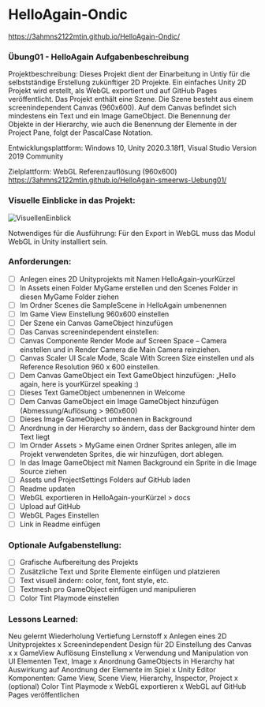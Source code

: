 # HelloAgain-Ondic

https://3ahmns2122mtin.github.io/HelloAgain-Ondic/



### Übung01 - HelloAgain Aufgabenbeschreibung
Projektbeschreibung:
Dieses Projekt dient der Einarbeitung in Untiy für die selbstständige Erstellung zukünftiger 2D Projekte. Ein einfaches Unity 2D Projekt wird erstellt, als WebGL exportiert und auf GitHub Pages veröffentlicht. Das Projekt enthält eine Szene. Die Szene besteht aus einem screenindependent Canvas (960x600). Auf dem Canvas befindet sich mindestens ein Text und ein Image GameObject. Die Benennung der Objekte in der Hierarchy, wie auch die Benennung der Elemente in der Project Pane, folgt der PascalCase Notation.

Entwicklungsplattform:
Windows 10, Unity 2020.3.18f1, Visual Studio Version 2019 Community

Zielplattform:
WebGL Referenzauflösung (960x600) https://3ahmns2122mtin.github.io/HelloAgain-smeerws-Uebung01/

### Visuelle Einblicke in das Projekt:
![VisuellenEinblick](https://user-images.githubusercontent.com/91017666/136336490-c67faa25-b8b4-46d0-a193-02435bbf71af.JPG)


Notwendiges für die Ausführung:
Für den Export in WebGL muss das Modul WebGL in Unity installiert sein.

### Anforderungen:
 - [ ] Anlegen eines 2D Unityprojekts mit Namen HelloAgain-yourKürzel
 - [ ] In Assets einen Folder MyGame erstellen und den Scenes Folder in diesen MyGame Folder ziehen
 - [ ] Im Ordner Scenes die SampleScene in HelloAgain umbenennen
 - [ ] Im Game View Einstellung 960x600 einstellen
 - [ ] Der Szene ein Canvas GameObject hinzufügen
 - [ ] Das Canvas screenindependent einstellen:
 - [ ] Canvas Componente Render Mode auf Screen Space – Camera einstellen und in Render Camera die Main Camera reinziehen.
 - [ ] Canvas Scaler UI Scale Mode, Scale With Screen Size einstellen und als Reference Resolution 960 x 600 einstellen.
  - [ ] Dem Canvas GameObject ein Text GameObject hinzufügen: „Hello again, here is yourKürzel speaking :)
 - [ ] Dieses Text GameObject umbenennen in Welcome
 - [ ] Dem Canvas GameObject ein Image GameObject hinzufügen (Abmessung/Auflösung > 960x600)
 - [ ] Dieses Image GameObject umbennen in Background
 - [ ] Anordnung in der Hierarchy so ändern, dass der Background hinter dem Text liegt
 - [ ] Im Ornder Assets > MyGame einen Ordner Sprites anlegen, alle im Projekt verwendeten Sprites, die wir hinzufügen, dort ablegen.
 - [ ] In das Image GameObject mit Namen Background ein Sprite in die Image Source ziehen
 - [ ] Assets und ProjectSettings Folders auf GitHub laden
 - [ ] Readme updaten
 - [ ] WebGL exportieren in HelloAgain-yourKürzel > docs
 - [ ] Upload auf GitHub
 - [ ] WebGL Pages Einstellen
 - [ ] Link in Readme einfügen
### Optionale Aufgabenstellung:
 - [ ] Grafische Aufbereitung des Projekts
 - [ ] Zusätzliche Text und Sprite Elemente einfügen und platzieren
 - [ ] Text visuell ändern: color, font, font style, etc.
 - [ ] Textmesh pro GameObject einfügen und manipulieren
 - [ ] Color Tint Playmode einstellen
### Lessons Learned:
Neu gelernt	Wiederholung	Vertiefung	Lernstoff
x		Anlegen eines 2D Unityprojektes
x			Screenindependent Design für 2D Einstellung des Canvas
x	x		GameView Auflösung Einstellung
x	Verwendung und Manipulation von UI Elementen Text, Image
x		Anordnung GameObjects in Hierarchy hat Auswirkung auf Anordnung der Elemente im Spiel
x		Unity Editor Komponenten: Game View, Scene View, Hierarchy, Inspector, Project
x			(optional) Color Tint Playmode
x			WebGL exportieren
x			WebGL auf GitHub Pages veröffentlichen
